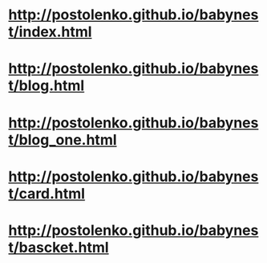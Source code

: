 # http://postolenko.github.io/babynest/index.html
<!-- # http://postolenko.github.io/babynest/catalog.html -->
# http://postolenko.github.io/babynest/blog.html
# http://postolenko.github.io/babynest/blog_one.html
# http://postolenko.github.io/babynest/card.html
# http://postolenko.github.io/babynest/bascket.html
